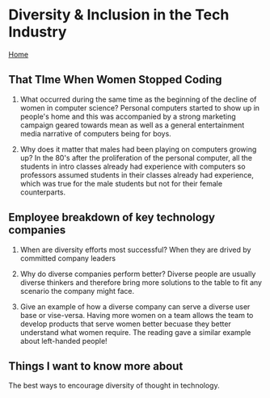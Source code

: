 # Diversity & Inclusion in the Tech Industry

[Home](../index.md)

## That TIme When Women Stopped Coding

1. What occurred during the same time as the beginning of the decline of women in computer science?
   Personal computers started to show up in people's home and this was accompanied by a strong marketing campaign geared towards mean as well as a general entertainment media narrative of computers being for boys.

2. Why does it matter that males had been playing on computers growing up?
   In the 80's after the proliferation of the personal computer, all the students in intro classes already had experience with computers so professors assumed students in their classes already had experience, which was true for the male students but not for their female counterparts.

## Employee breakdown of key technology companies

1. When are diversity efforts most successful?
   When they are drived by committed company leaders

2. Why do diverse companies perform better?
   Diverse people are usually diverse thinkers and therefore bring more solutions to the table to fit any scenario the company might face.

3. Give an example of how a diverse company can serve a diverse user base or vise-versa.
   Having more women on a team allows the team to develop products that serve women better becuase they better understand what women require. The reading gave a similar example about left-handed people!

## Things I want to know more about

The best ways to encourage diversity of thought in technology.
